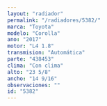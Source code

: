 ```yaml
---
layout: "radiador"
permalink: "/radiadores/5382/"
marca: "Toyota"
modelo: "Corolla"
ano: "2017"
motor: "L4 1.8"
transmision: "Automática"
parte: "438453"
clima: "Con clima"
alto: "23 5/8"
ancho: "14 9/16"
observaciones: ""
id: "5382"
---
```


